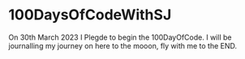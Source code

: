 # 100DaysOfCodeWithSJ

On 30th March 2023 I Plegde to begin the 100DayOfCode. I will be journalling my journey on here to the mooon, fly with me to the END.
